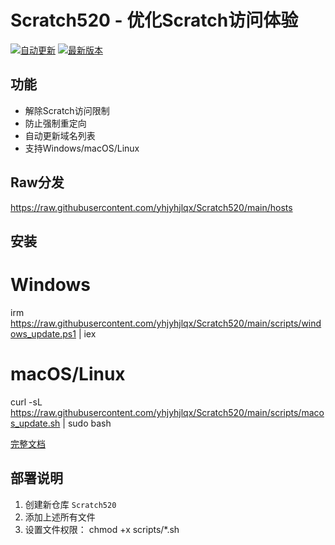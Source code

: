 # Scratch520 - 优化Scratch访问体验

[![自动更新](https://github.com/yhjyhjlqx/Scratch520/actions/workflows/auto_update.yml/badge.svg)](https://github.com/yhjyhjlqx/Scratch520/actions/workflows/auto_update.yml)
[![最新版本](https://img.shields.io/github/v/release/yhjyhjlqx/Scratch520)](https://github.com/yhjyhjlqx/Scratch520/releases)

## 功能

- 解除Scratch访问限制
- 防止强制重定向
- 自动更新域名列表
- 支持Windows/macOS/Linux

## Raw分发
https://raw.githubusercontent.com/yhjyhjlqx/Scratch520/main/hosts

## 安装

# Windows
irm https://raw.githubusercontent.com/yhjyhjlqx/Scratch520/main/scripts/windows_update.ps1 | iex

# macOS/Linux
curl -sL https://raw.githubusercontent.com/yhjyhjlqx/Scratch520/main/scripts/macos_update.sh | sudo bash

[完整文档](https://github.com/yhjyhjlqx/Scratch520#readme)

## 部署说明

1. 创建新仓库 `Scratch520`
2. 添加上述所有文件
3. 设置文件权限：
   chmod +x scripts/*.sh
